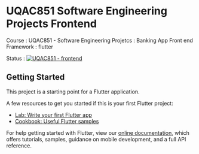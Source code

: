# UQAC851 Software Engineering Projects Frontend

Course : UQAC851 - Software Engineering
Projetcs : Banking App Front end 
Framework : flutter

Status : [![UQAC851 - frontend](https://github.com/maxdvlg/UQAC851-Projects-Frontend/actions/workflows/dart.yml/badge.svg)](https://github.com/maxdvlg/UQAC851-Projects-Frontend/actions/workflows/dart.yml)
## Getting Started

This project is a starting point for a Flutter application.

A few resources to get you started if this is your first Flutter project:

- [Lab: Write your first Flutter app](https://flutter.dev/docs/get-started/codelab)
- [Cookbook: Useful Flutter samples](https://flutter.dev/docs/cookbook)

For help getting started with Flutter, view our
[online documentation](https://flutter.dev/docs), which offers tutorials,
samples, guidance on mobile development, and a full API reference.
